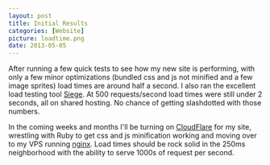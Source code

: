 ```yaml
---
layout: post
title: Initial Results
categories: [Website]
picture: loadtime.png
date: 2013-05-05
---
```

After running a few quick tests to see how my new site is performing, with only a few minor optimizations (bundled css and js not minified
and a few image sprites) load times are around half a second. I also ran the excellent load testing tool
[Siege](http://www.joedog.org/siege-home/). At 500 requests/second load times were still under 2 seconds, all on shared hosting.
No chance of getting slashdotted with those numbers.

In the coming weeks and months I'll be turning on [CloudFlare](https://www.cloudflare.com/) for my site, wrestling with Ruby to get
css and js minification working and moving over to my VPS running [nginx](http://nginx.org/).
Load times should be rock solid in the 250ms neighborhood with the ability to serve 1000s of request per second.
